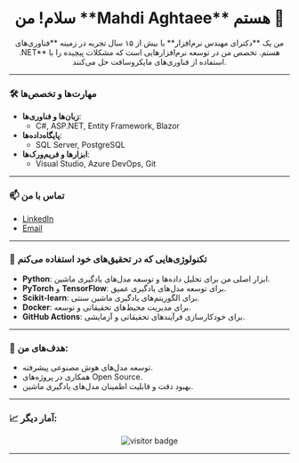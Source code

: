 <!-- شروع بخش مقدمه با تصویر پروفایل -->
<h1 align="center">سلام! من **Mahdi Aghtaee** هستم 👋</h1>


<p align="center"> 
  من یک **دکترای مهندس نرم‌افزار** با بیش از ۱۵ سال تجربه در زمینه **فناوری‌های .NET** هستم. 
  تخصص من در توسعه نرم‌افزارهایی است که مشکلات پیچیده را با استفاده از فناوری‌های مایکروسافت حل می‌کنند.
</p>

---

### 🛠️ مهارت‌ها و تخصص‌ها
- **زبان‌ها و فناوری‌ها**: 
  - C#, ASP.NET, Entity Framework, Blazor
- **پایگاه‌داده‌ها**: 
  - SQL Server, PostgreSQL
- **ابزارها و فریم‌ورک‌ها**: 
  - Visual Studio, Azure DevOps, Git

---

### 📫 تماس با من
- [LinkedIn](https://www.linkedin.com/in/mahdi-aghtaee-00914696/)
- [Email](mailto:mahdi.aghtaee@gmail.com)

---

### 🔧 تکنولوژی‌هایی که در تحقیق‌های خود استفاده می‌کنم
- **Python**: ابزار اصلی من برای تحلیل داده‌ها و توسعه مدل‌های یادگیری ماشین.
- **PyTorch** و **TensorFlow**: برای توسعه مدل‌های یادگیری عمیق.
- **Scikit-learn**: برای الگوریتم‌های یادگیری ماشین سنتی.
- **Docker**: برای مدیریت محیط‌های تحقیقاتی و توسعه.
- **GitHub Actions**: برای خودکارسازی فرآیندهای تحقیقاتی و آزمایشی.

---

### 🌱 هدف‌های من:
- توسعه مدل‌های هوش مصنوعی پیشرفته.
- همکاری در پروژه‌های Open Source.
- بهبود دقت و قابلیت اطمینان مدل‌های یادگیری ماشین.

---

### 📈 آمار دیگر:

<p align="center">
  <img src="https://visitor-badge.glitch.me/badge?page_id=mahdiaghtaee" alt="visitor badge"/>
</p>

---


